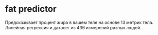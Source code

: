 # fat predictor
Предсказывает процент жира в вашем теле на основе 13 метрик тела. Линейная регрессия и датасет из 436 измерений разных людей.
